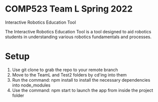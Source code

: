 # COMP523 Team L Spring 2022

Interactive Robotics Education Tool

The Interactive Robotics Education Tool is a tool designed to aid robotics students in understanding various robotics fundamentals and processes.

# Setup

1. Use git clone to grab the repo to your remote branch
2. Move to the TeamL and Test2 folders by cd'ing into them
3. Run the command: npm install to install the necessary dependencies into node_modules
4. Use the command: npm start to launch the app from inside the project folder
